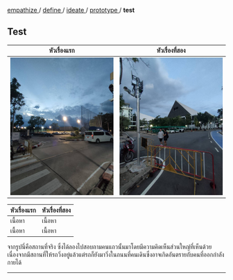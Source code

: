 [ empathize ](empathize.md) / [ define ](define.md) / [ ideate ](ideate.md) / [ prototype ](prototype.md) / **test**

## Test
 | หัวเรื่องแรก | หัวเรื่องที่สอง |
| --------- | ---------- |
|   <img src="assets/prototype/pt1.jpg" width="300" alt="สถานที่จริง">   |    <img src="assets/prototype/pt2.jpg" width="300" alt="สถานที่จริง">   |

 | หัวเรื่องแรก | หัวเรื่องที่สอง |
| --------- | ---------- |
|   เนื้อหา   |    เนื้อหา   |
|   เนื้อหา   |    เนื้อหา   |


จากรูปนี่คือสถานที่จริง ซึ่งได้ลองไปสอบถามคนแถวนั้นมาโดยมีความคิดเห็นส่วนใหญ่ที่เห็นด้วยเนื่องจากมีสถานที่ให้รถวิ่งอยู่แล้วแต่รถก็ยังมาวิ่งในถนนที่คนเดินซึ่งอาจเกิดอันตรายกับคนที่ออกกำลังกายได้

----
